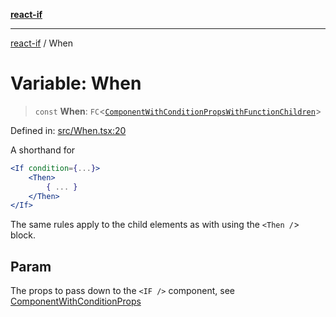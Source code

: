 [**react-if**](../README.md)

***

[react-if](../globals.md) / When

# Variable: When

> `const` **When**: `FC`\<[`ComponentWithConditionPropsWithFunctionChildren`](../type-aliases/ComponentWithConditionPropsWithFunctionChildren.md)\>

Defined in: [src/When.tsx:20](https://github.com/romac/react-if/blob/7939a8e6f1b1b20a40a2d6c0a920e63e1b5f48e7/src/When.tsx#L20)

A shorthand for

```jsx
<If condition={...}>
    <Then>
        { ... }
    </Then>
</If>
```

The same rules apply to the child elements as with using the `<Then /`> block.

## Param

The props to pass down to the `<IF />` component, see [ComponentWithConditionProps](../type-aliases/ComponentWithConditionProps.md)
